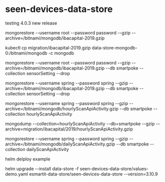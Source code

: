 # seen-devices-data-store

testing 4.0.3
new release



mongorestore --username root --password password --gzip --archive=/bitnami/mongodb/ibacapital-2019.gzip






kubectl cp migration/ibacapital-2019.gzip data-store-mongodb-0:/bitnami/mongodb -c mongodb


mongorestore --username root --password password --gzip --archive=/bitnami/mongodb/ibacapital-2019.gzip --db smartpoke --collection sensorSetting --drop



mongorestore --username spring --password spring --gzip --archive=/bitnami/mongodb/ibacapital-2019.gzip --db smartpoke --collection sensorSetting --drop




mongorestore --username spring --password spring --gzip --archive=/bitnami/mongodb/hourlyScanApiActivity.gzip --db smartpoke --collection hourlyScanApiActivity





mongodump --collection=hourlyScanApiActivity --db=smartpoke --gzip --archive=migration/ibacapital/2019/hourlyScanApiActivity.gzip



mongorestore --username spring --password spring --gzip --archive=/bitnami/mongodb/dailyScanApiActivity.gzip --db smartpoke --collection dailyScanApiActivity


helm delploy example

helm upgrade --install data-store -f seen-devices-data-store/values-demo.yaml esmartit-data-store/seen-devices-data-store --version=3.10.9